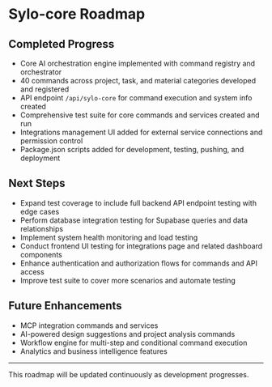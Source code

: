 # Sylo-core Roadmap

## Completed Progress

- Core AI orchestration engine implemented with command registry and orchestrator
- 40 commands across project, task, and material categories developed and registered
- API endpoint `/api/sylo-core` for command execution and system info created
- Comprehensive test suite for core commands and services created and run
- Integrations management UI added for external service connections and permission control
- Package.json scripts added for development, testing, pushing, and deployment

## Next Steps

- Expand test coverage to include full backend API endpoint testing with edge cases
- Perform database integration testing for Supabase queries and data relationships
- Implement system health monitoring and load testing
- Conduct frontend UI testing for integrations page and related dashboard components
- Enhance authentication and authorization flows for commands and API access
- Improve test suite to cover more scenarios and automate testing

## Future Enhancements

- MCP integration commands and services
- AI-powered design suggestions and project analysis commands
- Workflow engine for multi-step and conditional command execution
- Analytics and business intelligence features

---

This roadmap will be updated continuously as development progresses.
